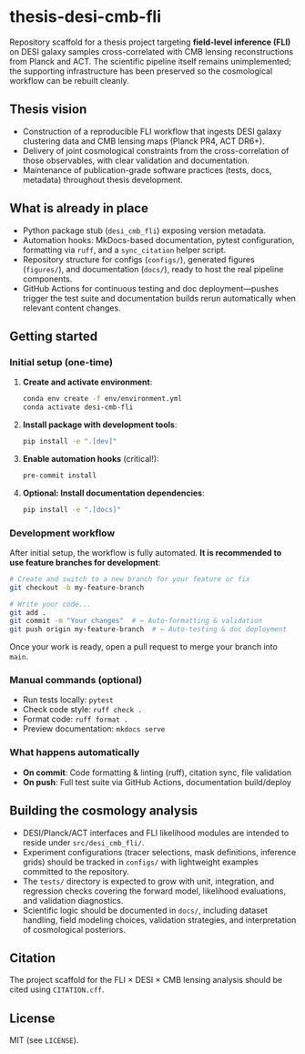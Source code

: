 # thesis-desi-cmb-fli

Repository scaffold for a thesis project targeting **field-level inference (FLI)** on
DESI galaxy samples cross-correlated with CMB lensing reconstructions from
Planck and ACT. The scientific pipeline itself remains unimplemented; the
supporting infrastructure has been preserved so the cosmological workflow can be
rebuilt cleanly.

## Thesis vision
- Construction of a reproducible FLI workflow that ingests DESI galaxy
  clustering data and CMB lensing maps (Planck PR4, ACT DR6+).
- Delivery of joint cosmological constraints from the cross-correlation of those
  observables, with clear validation and documentation.
- Maintenance of publication-grade software practices (tests, docs, metadata)
  throughout thesis development.

## What is already in place
- Python package stub (`desi_cmb_fli`) exposing version metadata.
- Automation hooks: MkDocs-based documentation, pytest configuration, formatting
  via `ruff`, and a `sync_citation` helper script.
- Repository structure for configs (`configs/`), generated figures (`figures/`),
  and documentation (`docs/`), ready to host the real pipeline components.
- GitHub Actions for continuous testing and doc deployment—pushes trigger the
  test suite and documentation builds rerun automatically when relevant content
  changes.

## Getting started

### Initial setup (one-time)
1. **Create and activate environment**:
   ```bash
   conda env create -f env/environment.yml
   conda activate desi-cmb-fli
   ```

2. **Install package with development tools**:
   ```bash
   pip install -e ".[dev]"
   ```

3. **Enable automation hooks** (critical!):
   ```bash
   pre-commit install
   ```

4. **Optional: Install documentation dependencies**:
   ```bash
   pip install -e ".[docs]"
   ```

### Development workflow
After initial setup, the workflow is fully automated. **It is recommended to use feature branches for development**:
```bash
# Create and switch to a new branch for your feature or fix
git checkout -b my-feature-branch

# Write your code...
git add .
git commit -m "Your changes"  # ← Auto-formatting & validation
git push origin my-feature-branch  # ← Auto-testing & doc deployment
```

Once your work is ready, open a pull request to merge your branch into `main`.

### Manual commands (optional)
- Run tests locally: `pytest`
- Check code style: `ruff check .`
- Format code: `ruff format .`
- Preview documentation: `mkdocs serve`

### What happens automatically
- **On commit**: Code formatting & linting (ruff), citation sync, file validation
- **On push**: Full test suite via GitHub Actions, documentation build/deploy

## Building the cosmology analysis
- DESI/Planck/ACT interfaces and FLI likelihood modules are intended to reside
  under `src/desi_cmb_fli/`.
- Experiment configurations (tracer selections, mask definitions, inference
  grids) should be tracked in `configs/` with lightweight examples committed to
  the repository.
- The `tests/` directory is expected to grow with unit, integration, and
  regression checks covering the forward model, likelihood evaluations, and
  validation diagnostics.
- Scientific logic should be documented in `docs/`, including dataset handling,
  field modeling choices, validation strategies, and interpretation of
  cosmological posteriors.

## Citation
The project scaffold for the FLI × DESI × CMB lensing analysis should be cited
using `CITATION.cff`.

## License
MIT (see `LICENSE`).
